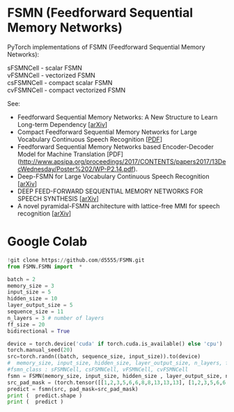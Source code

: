 # FSMN (Feedforward Sequential Memory Networks)
PyTorch implementations of FSMN (Feedforward Sequential Memory Networks):<br>

sFSMNCell  - scalar FSMN<br>
vFSMNCell  - vectorized FSMN<br>
csFSMNCell - compact scalar FSMN<br>
cvFSMNCell - compact vectorized FSMN<br>

See:
- Feedforward Sequential Memory Networks: A New Structure to Learn Long-term Dependency [[arXiv](https://arxiv.org/abs/1512.08301)]
- Compact Feedforward Sequential Memory Networks for Large Vocabulary Continuous Speech Recognition [[PDF](https://pdfs.semanticscholar.org/eb62/dabac5f62f267a42b9f2615e057dd21eb9d3.pdf)]
- Feedforward Sequential Memory Networks based Encoder-Decoder Model for Machine Translation [PDF]
(http://www.apsipa.org/proceedings/2017/CONTENTS/papers2017/13DecWednesday/Poster%202/WP-P2.14.pdf).
- Deep-FSMN for Large Vocabulary Continuous Speech Recognition [[arXiv](https://arxiv.org/abs/1803.05030)]
- DEEP FEED-FORWARD SEQUENTIAL MEMORY NETWORKS FOR SPEECH SYNTHESIS   [[arXiv](https://arxiv.org/pdf/1802.09194.pdf)]
- A novel pyramidal-FSMN architecture with lattice-free MMI for speech recognition [[arXiv](https://arxiv.org/abs/1810.11352)]

# Google Colab 

```python
!git clone https://github.com/d5555/FSMN.git
from FSMN.FSMN import  *

batch = 2
memory_size = 3
input_size = 5
hidden_size = 10
layer_output_size = 5
sequence_size = 11
n_layers = 3 # number of layers
ff_size = 20 
bidirectional = True 

device = torch.device('cuda' if torch.cuda.is_available() else 'cpu')
torch.manual_seed(20)
src=torch.randn((batch, sequence_size, input_size)).to(device)
#  memory_size, input_size, hidden_size, layer_output_size, n_layers, fsmn_class, ff_size, drop=0.1, activation=F.relu, bidirectional=False, device=None, dtype=torch.float32
#fsmn_class : sFSMNCell, csFSMNCell, vFSMNCell, cvFSMNCell
fsmn = FSMN(memory_size, input_size, hidden_size , layer_output_size, n_layers, cvFSMNCell, ff_size, drop=0.1, device=device, activation=F.relu, bidirectional=bidirectional).to(device)
src_pad_mask = (torch.tensor([[1,2,3,5,6,6,8,8,13,13,13], [1,2,3,5,6,6,13,13,13,13,13]]) != 13).to(device) 
predict = fsmn(src, pad_mask=src_pad_mask)
print (  predict.shape )
print (  predict )
```
